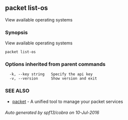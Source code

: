 ## packet list-os

View available operating systems

### Synopsis


View available operating systems

```
packet list-os
```

### Options inherited from parent commands

```
  -k, --key string   Specify the api key
  -v, --version      Show version and exit
```

### SEE ALSO
* [packet](packet.md)	 - A unified tool to manage your packet services

###### Auto generated by spf13/cobra on 10-Jul-2016
